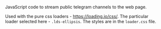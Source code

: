 JavaScript code to stream public telegram channels to the web page.

Used with the pure css loaders - https://loading.io/css/.
The particular loader selected here - `.lds-ellipsis`.
The styles are in the `loader.css` file.
